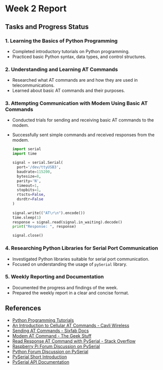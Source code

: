 # Week 2 Report

## Tasks and Progress Status

### 1. Learning the Basics of Python Programming
- Completed introductory tutorials on Python programming.
- Practiced basic Python syntax, data types, and control structures.

### 2. Understanding and Learning AT Commands
- Researched what AT commands are and how they are used in telecommunications.
- Learned about basic AT commands and their purposes.

### 3. Attempting Communication with Modem Using Basic AT Commands
- Conducted trials for sending and receiving basic AT commands to the modem.
- Successfully sent simple commands and received responses from the modem.

  ```python
  import serial
  import time

  signal = serial.Serial(
    port='/dev/ttyUSB3',
    baudrate=115200,
    bytesize=8,
    parity='N',
    timeout=1,
    stopbits=1,
    rtscts=False,
    dsrdtr=False
  )
 
  signal.write(("AT\r\n").encode())
  time.sleep(1)
  response = signal.read(signal.in_waiting).decode()
  print("Response: ", response)

  signal.close()

### 4. Researching Python Libraries for Serial Port Communication
- Investigated Python libraries suitable for serial port communication.
- Focused on understanding the usage of `pySerial` library.

### 5. Weekly Reporting and Documentation
- Documented the progress and findings of the week.
- Prepared the weekly report in a clear and concise format.

## References
- [Python Programming Tutorials](https://www.youtube.com/playlist?list=PLWctyKyPphPiul3WbHkniANLqSheBVP3O)
- [An Introduction to Cellular AT Commands - Cavli Wireless](https://www.cavliwireless.com/blog/nerdiest-of-things/an-introduction-to-cellular-at-commands.html)
- [Sending AT Commands - Sixfab Docs](https://docs.sixfab.com/page/sending-at-commands)
- [Modem AT Command - The Geek Stuff](https://www.thegeekstuff.com/2013/05/modem-at-command/)
- [Read Response AT Command with PySerial - Stack Overflow](https://stackoverflow.com/questions/23532038/read-response-at-command-with-pyserial)
- [Raspberry Pi Forum Discussion on PySerial](https://forums.raspberrypi.com/viewtopic.php?t=113664)
- [Python Forum Discussion on PySerial](https://python-forum.io/thread-35651.html)
- [PySerial Short Introduction](https://pyserial.readthedocs.io/en/latest/shortintro.html)
- [PySerial API Documentation](https://pyserial.readthedocs.io/en/latest/pyserial_api.html)
